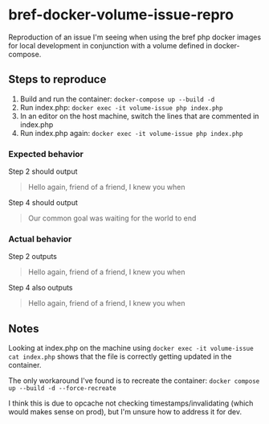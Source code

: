 
# bref-docker-volume-issue-repro

Reproduction of an issue I'm seeing when using the bref php docker images for local development in conjunction with a volume defined in docker-compose.

## Steps to reproduce

1. Build and run the container: `docker-compose up --build -d`
2. Run index.php: `docker exec -it volume-issue php index.php`
3. In an editor on the host machine, switch the lines that are commented in index.php
4. Run index.php again: `docker exec -it volume-issue php index.php`

### Expected behavior

Step 2 should output
> Hello again, friend of a friend, I knew you when

Step 4 should output
> Our common goal was waiting for the world to end

### Actual behavior

Step 2 outputs
> Hello again, friend of a friend, I knew you when

Step 4 also outputs
> Hello again, friend of a friend, I knew you when

## Notes

Looking at index.php on the machine using `docker exec -it volume-issue cat index.php` shows that the file is correctly getting updated in the container.

The only workaround I've found is to recreate the container: `docker compose up --build -d --force-recreate`

I think this is due to opcache not checking timestamps/invalidating (which would makes sense on prod), but I'm unsure how to address it for dev.
